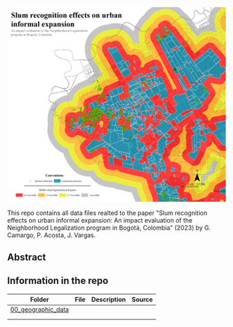 ![](04_figures/maps/01_mapa_buffers_simples_ver2.png)

This repo contains all data files realted to the paper "Slum recognition effects on urban informal expansion: An impact evaluation of the Neighborhood Legalization program in Bogotá, Colombia" (2023) by G. Camargo, P. Acosta, J. Vargas.

## Abstract

## Information in the repo

| Folder                                                                                                    | File | Description | Source |
|-------------------------------|--------------|--------------|--------------|
| [00_geographic_data](https://github.com/Guibi1994/Neighborhood_Legalization/tree/main/00_geographic_data) |      |             |        |
|                                                                                                           |      |             |        |
|                                                                                                           |      |             |        |
